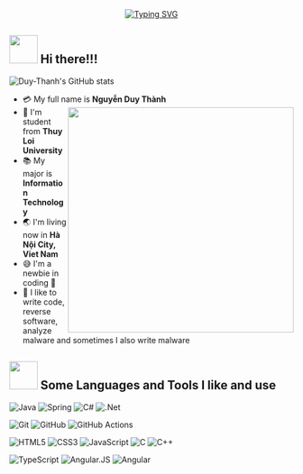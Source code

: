 <div align="center">
  <a href="https://git.io/typing-svg"><img src="https://readme-typing-svg.demolab.com?font=Patrick+Hand&size=50&pause=1000&center=true&vCenter=true&random=false&width=600&height=80&lines=Hey!!!+I'm+Duy+Thanh+%3C3;I'm+Intern+Developer;Welcome+to+my+profile+%3C3" alt="Typing SVG" /></a>
</div>

## <img src="https://raw.githubusercontent.com/nixin72/nixin72/master/wave.gif" width="50px" height="50px"></img> Hi there!!!

![Duy-Thanh's GitHub stats](https://github-readme-stats.vercel.app/api?username=Duy-Thanh&show_icons=true&theme=transparent)

- :credit_card: My full name is **Nguyễn Duy Thành** <img src="https://f8n-production.s3.amazonaws.com/creators/profile/c8gley51s-nyan-cat-large-gif-gif-mbf1sa.gif" width="400" align="right"/>
- :school: I'm student from **Thuy Loi University**
- :books: My major is **Information Technology**
- :earth_asia: I'm living now in **Hà Nội City, Viet Nam**
- :sweat_smile: I'm a newbie in coding :penguin:
- :monocle_face: I like to write code, reverse software, analyze malware and sometimes I also write malware

## <img src="https://media2.giphy.com/media/QssGEmpkyEOhBCb7e1/giphy.gif?cid=ecf05e47a0n3gi1bfqntqmob8g9aid1oyj2wr3ds3mg700bl&rid=giphy.gif" width="50px" height="50px"> Some Languages and Tools I like and use
![Java](https://img.shields.io/badge/java-%23ED8B00.svg?style=for-the-badge&logo=java&logoColor=white) ![Spring](https://img.shields.io/badge/spring-%236DB33F.svg?style=for-the-badge&logo=spring&logoColor=white) ![C#](https://img.shields.io/badge/c%23-%23239120.svg?style=for-the-badge&logo=c-sharp&logoColor=white) ![.Net](https://img.shields.io/badge/.NET-5C2D91?style=for-the-badge&logo=.net&logoColor=white) 

![Git](https://img.shields.io/badge/git-%23F05033.svg?style=for-the-badge&logo=git&logoColor=white) ![GitHub](https://img.shields.io/badge/github-%23121011.svg?style=for-the-badge&logo=github&logoColor=white) ![GitHub Actions](https://img.shields.io/badge/github%20actions-%232671E5.svg?style=for-the-badge&logo=githubactions&logoColor=white)

![HTML5](https://img.shields.io/badge/HTML5-grey?style=for-the-badge&logo=html5) ![CSS3](https://img.shields.io/badge/CSS3-grey?style=for-the-badge&logo=css3) ![JavaScript](https://img.shields.io/badge/JavaScript-grey?style=for-the-badge&logo=javascript) ![C](https://img.shields.io/badge/C-grey?style=for-the-badge&logo=c) ![C++](https://img.shields.io/badge/C++-grey?style=for-the-badge&logo=cplusplus)

![TypeScript](https://img.shields.io/badge/TypeScript-grey?style=for-the-badge&logo=typescript) ![Angular.JS](https://img.shields.io/badge/Angular.JS-grey?style=for-the-badge&logo=angular) ![Angular](https://img.shields.io/badge/Angular-grey?style=for-the-badge&logo=angular)

